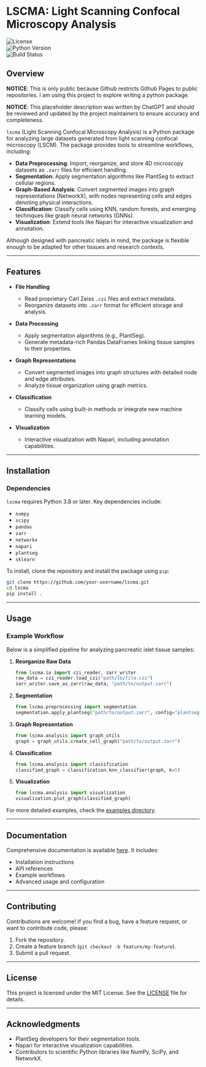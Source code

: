 # **LSCMA: Light Scanning Confocal Microscopy Analysis**

![License](https://img.shields.io/badge/license-MIT-green)  
![Python Version](https://img.shields.io/badge/python-3.8%2B-blue)  
![Build Status](https://img.shields.io/badge/build-passing-brightgreen)

## **Overview**

**NOTICE**: This is only public because Github restricts Github Pages to public repositories. I am using this project to explore writing a python package.

**NOTICE**: This placeholder description was written by ChatGPT and should be reviewed and updated by the project maintainers to ensure accuracy and completeness.

`lscma` (Light Scanning Confocal Microscopy Analysis) is a Python package for analyzing large datasets generated from light scanning confocal microscopy (LSCM). The package provides tools to streamline workflows, including:

- **Data Preprocessing**: Import, reorganize, and store 4D microscopy datasets as `.zarr` files for efficient handling.
- **Segmentation**: Apply segmentation algorithms like PlantSeg to extract cellular regions.
- **Graph-Based Analysis**: Convert segmented images into graph representations (NetworkX), with nodes representing cells and edges denoting physical interactions.
- **Classification**: Classify cells using KNN, random forests, and emerging techniques like graph neural networks (GNNs).
- **Visualization**: Extend tools like Napari for interactive visualization and annotation.

Although designed with pancreatic islets in mind, the package is flexible enough to be adapted for other tissues and research contexts.

---

## **Features**

- **File Handling**
  - Read proprietary Carl Zeiss `.czi` files and extract metadata.
  - Reorganize datasets into `.zarr` format for efficient storage and analysis.

- **Data Processing**
  - Apply segmentation algorithms (e.g., PlantSeg).
  - Generate metadata-rich Pandas DataFrames linking tissue samples to their properties.

- **Graph Representations**
  - Convert segmented images into graph structures with detailed node and edge attributes.
  - Analyze tissue organization using graph metrics.

- **Classification**
  - Classify cells using built-in methods or integrate new machine learning models.

- **Visualization**
  - Interactive visualization with Napari, including annotation capabilities.

---

## **Installation**

### **Dependencies**
`lscma` requires Python 3.8 or later. Key dependencies include:
- `numpy`
- `scipy`
- `pandas`
- `zarr`
- `networkx`
- `napari`
- `plantseg`
- `sklearn`

To install, clone the repository and install the package using `pip`:

```bash
git clone https://github.com/your-username/lscma.git
cd lscma
pip install .
```

---

## **Usage**

### **Example Workflow**

Below is a simplified pipeline for analyzing pancreatic islet tissue samples:

1. **Reorganize Raw Data**
   ```python
   from lscma.io import czi_reader, zarr_writer
   raw_data = czi_reader.load_czi("path/to/file.czi")
   zarr_writer.save_as_zarr(raw_data, "path/to/output.zarr")
   ```

2. **Segmentation**
   ```python
   from lscma.preprocessing import segmentation
   segmentation.apply_plantseg("path/to/output.zarr", config="plantseg_config.json")
   ```

3. **Graph Representation**
   ```python
   from lscma.analysis import graph_utils
   graph = graph_utils.create_cell_graph("path/to/output.zarr")
   ```

4. **Classification**
   ```python
   from lscma.analysis import classification
   classified_graph = classification.knn_classifier(graph, k=5)
   ```

5. **Visualization**
   ```python
   from lscma.analysis import visualization
   visualization.plot_graph(classified_graph)
   ```

For more detailed examples, check the [examples directory](examples/).

---

## **Documentation**

Comprehensive documentation is available [here](http://brychang.github.io/lscma). It includes:

- Installation instructions
- API references
- Example workflows
- Advanced usage and configuration

---

## **Contributing**

Contributions are welcome! If you find a bug, have a feature request, or want to contribute code, please:

1. Fork the repository.
2. Create a feature branch (`git checkout -b feature/my-feature`).
3. Submit a pull request.

---

## **License**

This project is licensed under the MIT License. See the [LICENSE](LICENSE) file for details.

---

## **Acknowledgments**

- PlantSeg developers for their segmentation tools.
- Napari for interactive visualization capabilities.
- Contributors to scientific Python libraries like NumPy, SciPy, and NetworkX.
